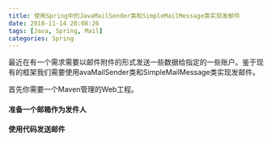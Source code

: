 ```yaml
---
title: 使用Spring中的JavaMailSender类和SimpleMailMessage类实现发邮件
date: 2018-11-14 20:08:26
tags: [Java, Spring, Mail]
categories: Spring
---
```

最近在有一个需求需要以邮件附件的形式发送一些数据给指定的一些账户。鉴于现有的框架我们需要使用avaMailSender类和SimpleMailMessage类实现发邮件。
<!-- more -->
首先你需要一个Maven管理的Web工程。
#### 准备一个邮箱作为发件人
#### 使用代码发送邮件